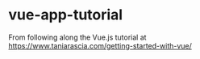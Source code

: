 # vue-app-tutorial
From following along the Vue.js tutorial at https://www.taniarascia.com/getting-started-with-vue/
